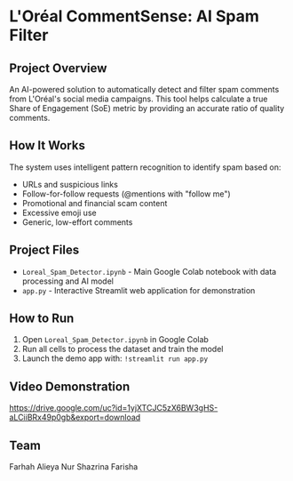 # L'Oréal CommentSense: AI Spam Filter

##  Project Overview
An AI-powered solution to automatically detect and filter spam comments from L'Oréal's social media campaigns. This tool helps calculate a true Share of Engagement (SoE) metric by providing an accurate ratio of quality comments.

##  How It Works
The system uses intelligent pattern recognition to identify spam based on:
- URLs and suspicious links
- Follow-for-follow requests (@mentions with "follow me")
- Promotional and financial scam content
- Excessive emoji use
- Generic, low-effort comments

##  Project Files
- `Loreal_Spam_Detector.ipynb` - Main Google Colab notebook with data processing and AI model
- `app.py` - Interactive Streamlit web application for demonstration

##  How to Run
1.  Open `Loreal_Spam_Detector.ipynb` in Google Colab
2.  Run all cells to process the dataset and train the model
3.  Launch the demo app with: `!streamlit run app.py`

##  Video Demonstration
https://drive.google.com/uc?id=1yjXTCJC5zX6BW3gHS-aLCiiBRx49p0gb&export=download

##  Team
Farhah Alieya
Nur Shazrina Farisha
